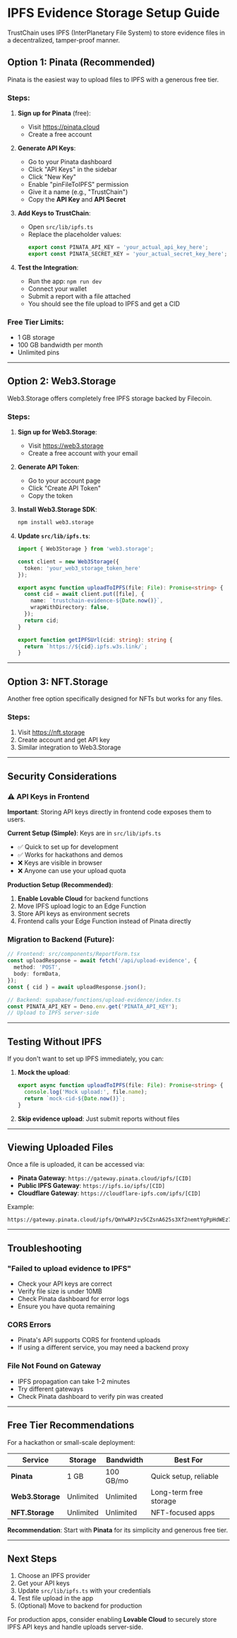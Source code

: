 # IPFS Evidence Storage Setup Guide

TrustChain uses IPFS (InterPlanetary File System) to store evidence files in a decentralized, tamper-proof manner.

## Option 1: Pinata (Recommended)

Pinata is the easiest way to upload files to IPFS with a generous free tier.

### Steps:

1. **Sign up for Pinata** (free):
   - Visit https://pinata.cloud
   - Create a free account

2. **Generate API Keys**:
   - Go to your Pinata dashboard
   - Click "API Keys" in the sidebar
   - Click "New Key"
   - Enable "pinFileToIPFS" permission
   - Give it a name (e.g., "TrustChain")
   - Copy the **API Key** and **API Secret**

3. **Add Keys to TrustChain**:
   - Open `src/lib/ipfs.ts`
   - Replace the placeholder values:
     ```typescript
     export const PINATA_API_KEY = 'your_actual_api_key_here';
     export const PINATA_SECRET_KEY = 'your_actual_secret_key_here';
     ```

4. **Test the Integration**:
   - Run the app: `npm run dev`
   - Connect your wallet
   - Submit a report with a file attached
   - You should see the file upload to IPFS and get a CID

### Free Tier Limits:
- 1 GB storage
- 100 GB bandwidth per month
- Unlimited pins

---

## Option 2: Web3.Storage

Web3.Storage offers completely free IPFS storage backed by Filecoin.

### Steps:

1. **Sign up for Web3.Storage**:
   - Visit https://web3.storage
   - Create a free account with your email

2. **Generate API Token**:
   - Go to your account page
   - Click "Create API Token"
   - Copy the token

3. **Install Web3.Storage SDK**:
   ```bash
   npm install web3.storage
   ```

4. **Update `src/lib/ipfs.ts`**:
   ```typescript
   import { Web3Storage } from 'web3.storage';

   const client = new Web3Storage({ 
     token: 'your_web3_storage_token_here' 
   });

   export async function uploadToIPFS(file: File): Promise<string> {
     const cid = await client.put([file], {
       name: `trustchain-evidence-${Date.now()}`,
       wrapWithDirectory: false,
     });
     return cid;
   }

   export function getIPFSUrl(cid: string): string {
     return `https://${cid}.ipfs.w3s.link/`;
   }
   ```

---

## Option 3: NFT.Storage

Another free option specifically designed for NFTs but works for any files.

### Steps:

1. Visit https://nft.storage
2. Create account and get API key
3. Similar integration to Web3.Storage

---

## Security Considerations

### ⚠️ API Keys in Frontend

**Important**: Storing API keys directly in frontend code exposes them to users.

**Current Setup (Simple)**: Keys are in `src/lib/ipfs.ts`
- ✅ Quick to set up for development
- ✅ Works for hackathons and demos
- ❌ Keys are visible in browser
- ❌ Anyone can use your upload quota

**Production Setup (Recommended)**:
1. **Enable Lovable Cloud** for backend functions
2. Move IPFS upload logic to an Edge Function
3. Store API keys as environment secrets
4. Frontend calls your Edge Function instead of Pinata directly

### Migration to Backend (Future):

```typescript
// Frontend: src/components/ReportForm.tsx
const uploadResponse = await fetch('/api/upload-evidence', {
  method: 'POST',
  body: formData,
});
const { cid } = await uploadResponse.json();

// Backend: supabase/functions/upload-evidence/index.ts
const PINATA_API_KEY = Deno.env.get('PINATA_API_KEY');
// Upload to IPFS server-side
```

---

## Testing Without IPFS

If you don't want to set up IPFS immediately, you can:

1. **Mock the upload**:
   ```typescript
   export async function uploadToIPFS(file: File): Promise<string> {
     console.log('Mock upload:', file.name);
     return `mock-cid-${Date.now()}`;
   }
   ```

2. **Skip evidence upload**: Just submit reports without files

---

## Viewing Uploaded Files

Once a file is uploaded, it can be accessed via:

- **Pinata Gateway**: `https://gateway.pinata.cloud/ipfs/[CID]`
- **Public IPFS Gateway**: `https://ipfs.io/ipfs/[CID]`
- **Cloudflare Gateway**: `https://cloudflare-ipfs.com/ipfs/[CID]`

Example:
```
https://gateway.pinata.cloud/ipfs/QmYwAPJzv5CZsnA625s3Xf2nemtYgPpHdWEz79ojWnPbdG
```

---

## Troubleshooting

### "Failed to upload evidence to IPFS"
- Check your API keys are correct
- Verify file size is under 10MB
- Check Pinata dashboard for error logs
- Ensure you have quota remaining

### CORS Errors
- Pinata's API supports CORS for frontend uploads
- If using a different service, you may need a backend proxy

### File Not Found on Gateway
- IPFS propagation can take 1-2 minutes
- Try different gateways
- Check Pinata dashboard to verify pin was created

---

## Free Tier Recommendations

For a hackathon or small-scale deployment:

| Service | Storage | Bandwidth | Best For |
|---------|---------|-----------|----------|
| **Pinata** | 1 GB | 100 GB/mo | Quick setup, reliable |
| **Web3.Storage** | Unlimited | Unlimited | Long-term free storage |
| **NFT.Storage** | Unlimited | Unlimited | NFT-focused apps |

**Recommendation**: Start with **Pinata** for its simplicity and generous free tier.

---

## Next Steps

1. Choose an IPFS provider
2. Get your API keys
3. Update `src/lib/ipfs.ts` with your credentials
4. Test file upload in the app
5. (Optional) Move to backend for production

For production apps, consider enabling **Lovable Cloud** to securely store IPFS API keys and handle uploads server-side.
